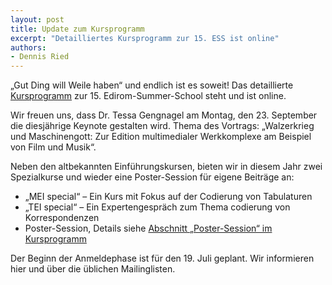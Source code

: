 ```yaml
---
layout: post
title: Update zum Kursprogramm
excerpt: "Detailliertes Kursprogramm zur 15. ESS ist online"
authors:
- Dennis Ried
---
```


<div>
   <p>„Gut Ding will Weile haben“ und endlich ist es soweit! Das detaillierte <a href="/2024/programm.html">Kursprogramm</a> zur 15. Edirom-Summer-School steht und ist online.</p>
   <p>Wir freuen uns, dass Dr. Tessa Gengnagel am Montag, den 23. September die diesjährige Keynote gestalten wird. Thema des Vortrags: „Walzerkrieg und Maschinengott: Zur Edition multimedialer Werkkomplexe am Beispiel von Film und Musik“.</p>
   <p>Neben den altbekannten Einführungskursen, bieten wir in diesem Jahr zwei Spezialkurse und wieder eine Poster-Session für eigene Beiträge an:
       <ul>
          <li>„MEI special“ – Ein Kurs mit Fokus auf der Codierung von Tabulaturen</li>
          <li>„TEI special“ – Ein Expertengespräch zum Thema codierung von Korrespondenzen</li>
          <li>Poster-Session, Details siehe <a href="/2024/programm.html#poster">Abschnitt „Poster-Session“ im Kursprogramm</a></li>
       </ul>
   </p>
   <p>Der Beginn der  Anmeldephase ist für den 19. Juli geplant. Wir informieren hier und über die üblichen Mailinglisten.</p>
</div>